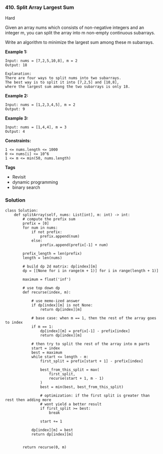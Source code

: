 ### 410. Split Array Largest Sum
Hard

Given an array nums which consists of non-negative integers and an integer m, you can split the array into m non-empty continuous subarrays.

Write an algorithm to minimize the largest sum among these m subarrays. 

**Example 1:**
```
Input: nums = [7,2,5,10,8], m = 2
Output: 18

Explanation:
There are four ways to split nums into two subarrays.
The best way is to split it into [7,2,5] and [10,8],
where the largest sum among the two subarrays is only 18.
```

**Example 2:**
```
Input: nums = [1,2,3,4,5], m = 2
Output: 9
```

**Example 3:**
```
Input: nums = [1,4,4], m = 3
Output: 4
```

**Constraints:**
```
1 <= nums.length <= 1000
0 <= nums[i] <= 10^6
1 <= m <= min(50, nums.length)
```

**Tags**
- Revisit
- dynamic programming
- binary search

### Solution
```
class Solution:
    def splitArray(self, nums: List[int], m: int) -> int:
        # compute the prefix sum
        prefix = [0]
        for num in nums:
            if not prefix:
                prefix.append(num)
            else:
                prefix.append(prefix[-1] + num)
                
        prefix_length = len(prefix)
        length = len(nums)

        # build dp 2d matrix: dp[index][m]
        dp = [[None for i in range(m + 1)] for i in range(length + 1)]
        
        maximum = float('inf')

        # use top down dp
        def recurse(index, m):
            
            # use memo-ized answer
            if dp[index][m] is not None:
                return dp[index][m]
            
            # base case: when m == 1, then the rest of the array goes to index
            if m == 1:
                dp[index][m] = prefix[-1] - prefix[index]
                return dp[index][m]
            
            # then try to split the rest of the array into m parts
            start = index
            best = maximum
            while start <= length - m:
                first_split = prefix[start + 1] - prefix[index]
                
                best_from_this_split = max(
                    first_split,
                    recurse(start + 1, m - 1)
                )
                best = min(best, best_from_this_split)
                
                # optimization: if the first split is greater than rest then adding more
                # wont yield a better result
                if first_split >= best:
                    break
                
                start += 1
                
            dp[index][m] = best
            return dp[index][m]
    
        
        return recurse(0, m)
        
```
